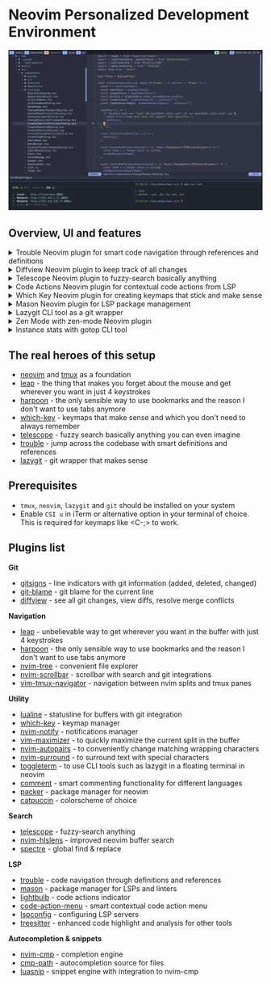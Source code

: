 # Neovim Personalized Development Environment

![ui overview](./img/overview.png)

## Overview, UI and features

<details>
  <summary>Trouble Neovim plugin for smart code navigation through references and definitions</summary>
  <div>
    <img src="/img/trouble.png"></img>
  </div>
</details>

<details>
  <summary>Diffview Neovim plugin to keep track of all changes</summary>
  <div>
    <img src="/img/diffview.png"></img>
  </div>
</details>

<details>
  <summary>Telescope Neovim plugin to fuzzy-search basically anything</summary>
  <div>
    <img src="/img/telescope.png"></img>
  </div>
</details>

<details>
  <summary>Code Actions Neovim plugin for contextual code actions from LSP</summary>
  <div>
    <img src="/img/code-actions.png"></img>
  </div>
</details>

<details>
  <summary>Which Key Neovim plugin for creating keymaps that stick and make sense</summary>
  <div>
    <img src="/img/which-key.png"></img>
  </div>
</details>

<details>
  <summary>Mason Neovim plugin for LSP package management</summary>
  <div>
    <img src="/img/mason.png"></img>
  </div>
</details>

<details>
  <summary>Lazygit CLI tool as a git wrapper</summary>
  <div>
    <img src="/img/lazygit.png"></img>
  </div>
</details>

<details>
  <summary>Zen Mode with zen-mode Neovim plugin</summary>
  <div>
    <img src="/img/zen-mode.png"></img>
  </div>
</details>

<details>
  <summary>Instance stats with gotop CLI tool</summary>
  <div>
    <img src="/img/gotop.png"></img>
  </div>
</details>

## The real heroes of this setup

- [neovim](https://github.com/neovim/neovim) and [tmux](https://github.com/tmux/tmux) as a foundation
- [leap](https://github.com/ggandor/leap.nvim) - the thing that makes you forget about the mouse and get wherever you want in just 4 keystrokes
- [harpoon](https://github.com/ThePrimeagen/harpoon) - the only sensible way to use bookmarks and the reason I don't want to use tabs anymore
- [which-key](https://github.com/folke/which-key.nvim) - keymaps that make sense and which you don't need to always remember
- [telescope](https://github.com/nvim-telescope/telescope.nvim) - fuzzy search basically anything you can even imagine
- [trouble](https://github.com/folke/trouble.nvim) - jump across the codebase with smart definitions and references
- [lazygit](https://github.com/jesseduffield/lazygit/tree/master) - git wrapper that makes sense

## Prerequisites

- `tmux`, `neovim`, `lazygit` and `git` should be installed on your system
- Enable `CSI u` in iTerm or alternative option in your terminal of choice. This is required for keymaps like <C-;> to work.

## Plugins list

**Git**

- [gitsigns](https://github.com/lewis6991/gitsigns.nvim) - line indicators with git information (added, deleted, changed)
- [git-blame](https://github.com/f-person/git-blame.nvim) - git blame for the current line
- [diffview](https://github.com/sindrets/diffview.nvim) - see all git changes, view diffs, resolve merge conflicts

**Navigation**

- [leap](https://github.com/ggandor/leap.nvim) - unbelievable way to get wherever you want in the buffer with just 4 keystrokes
- [harpoon](https://github.com/ThePrimeagen/harpoon) - the only sensible way to use bookmarks and the reason I don't want to use tabs anymore
- [nvim-tree](https://github.com/nvim-tree/nvim-tree.lua) - convenient file explorer
- [nvim-scrollbar](https://github.com/petertriho/nvim-scrollbar) - scrollbar with search and git integrations
- [vim-tmux-navigator](https://github.com/christoomey/vim-tmux-navigator) - navigation between nvim splits and tmux panes

**Utility**

- [lualine](https://github.com/nvim-lualine/lualine.nvim) - statusline for buffers with git integration
- [which-key](https://github.com/folke/which-key.nvim) - keymap manager
- [nvim-notify](https://github.com/rcarriga/nvim-notify) - notifications manager
- [vim-maximizer](https://github.com/szw/vim-maximizer) - to quickly maximize the current split in the buffer
- [nvim-autopairs](https://github.com/windwp/nvim-autopairs) - to conveniently change matching wrapping characters
- [nvim-surround](https://github.com/kylechui/nvim-surround/tree/main) - to surround text with special characters
- [toggleterm](https://github.com/akinsho/toggleterm.nvim) - to use CLI tools such as lazygit in a floating terminal in neovim
- [comment](https://github.com/numToStr/Comment.nvim) - smart commenting functionality for different languages
- [packer](https://github.com/wbthomason/packer.nvim) - package manager for neovim
- [catpuccin](https://github.com/catppuccin/nvim) - colorscheme of choice

**Search**

- [telescope](https://github.com/nvim-telescope/telescope.nvim) - fuzzy-search anything
- [nvim-hlslens](https://github.com/kevinhwang91/nvim-hlslens) - improved neovim buffer search
- [spectre](https://github.com/nvim-pack/nvim-spectre) - global find & replace

**LSP**

- [trouble](https://github.com/folke/trouble.nvim) - code navigation through definitions and references
- [mason](https://github.com/williamboman/mason.nvim) - package manager for LSPs and linters
- [lightbulb](https://github.com/kosayoda/nvim-lightbulb) - code actions indicator
- [code-action-menu](https://github.com/weilbith/nvim-code-action-menu) - smart contextual code action menu
- [lspconfig](https://github.com/neovim/nvim-lspconfig) - configuring LSP servers
- [treesitter](https://github.com/nvim-treesitter/nvim-treesitter) - enhanced code highlight and analysis for other tools

**Autocompletion & snippets**

- [nvim-cmp](https://github.com/hrsh7th/nvim-cmp) - completion engine
- [cmp-path](https://github.com/hrsh7th/cmp-path) - autocompletion source for files
- [luasnip](https://github.com/L3MON4D3/LuaSnip) - snippet engine with integration to nvim-cmp
